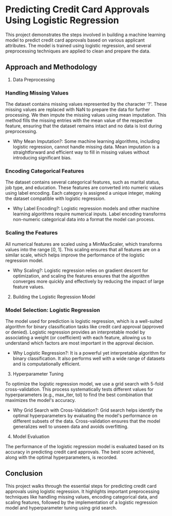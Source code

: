 # Predicting Credit Card Approvals Using Logistic Regression

This project demonstrates the steps involved in building a machine learning model to predict credit card approvals based on various applicant attributes. The model is trained using logistic regression, and several preprocessing techniques are applied to clean and prepare the data.

## Approach and Methodology

1. Data Preprocessing
### Handling Missing Values
The dataset contains missing values represented by the character '?'. These missing values are replaced with NaN to prepare the data for further processing. We then impute the missing values using mean imputation. This method fills the missing entries with the mean value of the respective feature, ensuring that the dataset remains intact and no data is lost during preprocessing.

- Why Mean Imputation?: Some machine learning algorithms, including logistic regression, cannot handle missing data. Mean imputation is a straightforward and efficient way to fill in missing values without introducing significant bias.

### Encoding Categorical Features
The dataset contains several categorical features, such as marital status, job type, and education. These features are converted into numeric values using label encoding. Each category is assigned a unique integer, making the dataset compatible with logistic regression.

- Why Label Encoding?: Logistic regression models and other machine learning algorithms require numerical inputs. Label encoding transforms non-numeric categorical data into a format the model can process.

### Scaling the Features
All numerical features are scaled using a MinMaxScaler, which transforms values into the range [0, 1]. This scaling ensures that all features are on a similar scale, which helps improve the performance of the logistic regression model.

- Why Scaling?: Logistic regression relies on gradient descent for optimization, and scaling the features ensures that the algorithm converges more quickly and effectively by reducing the impact of large feature values.

2. Building the Logistic Regression Model

### Model Selection: Logistic Regression
The model used for prediction is logistic regression, which is a well-suited algorithm for binary classification tasks like credit card approval (approved or denied). Logistic regression provides an interpretable model by associating a weight (or coefficient) with each feature, allowing us to understand which factors are most important in the approval decision.

- Why Logistic Regression?: It is a powerful yet interpretable algorithm for binary classification. It also performs well with a wide range of datasets and is computationally efficient.

3. Hyperparameter Tuning

To optimize the logistic regression model, we use a grid search with 5-fold cross-validation. This process systematically tests different values for hyperparameters (e.g., max_iter, tol) to find the best combination that maximizes the model's accuracy.

- Why Grid Search with Cross-Validation?: Grid search helps identify the optimal hyperparameters by evaluating the model's performance on different subsets of the data. Cross-validation ensures that the model generalizes well to unseen data and avoids overfitting.

4. Model Evaluation

The performance of the logistic regression model is evaluated based on its accuracy in predicting credit card approvals. The best score achieved, along with the optimal hyperparameters, is recorded.

## Conclusion
This project walks through the essential steps for predicting credit card approvals using logistic regression. It highlights important preprocessing techniques like handling missing values, encoding categorical data, and scaling features, followed by the implementation of a logistic regression model and hyperparameter tuning using grid search.